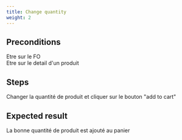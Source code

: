 ```yaml
---
title: Change quantity
weight: 2
---
```


## Preconditions

Etre sur le FO\
Etre sur le detail d'un produit
## Steps

Changer la quantité de produit et cliquer sur le bouton "add to cart"

## Expected result

La bonne quantité de produit est ajouté au panier

